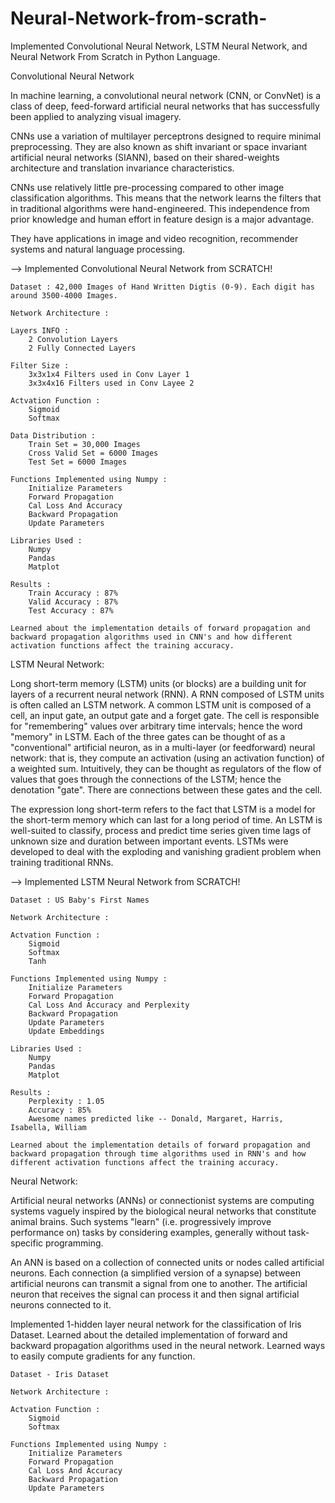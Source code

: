 # Neural-Network-from-scrath-
Implemented Convolutional Neural Network, LSTM Neural Network, and Neural Network From Scratch in Python Language. 

Convolutional Neural Network

In machine learning, a convolutional neural network (CNN, or ConvNet) is a class of deep, feed-forward artificial neural networks that has successfully been applied to analyzing visual imagery.

CNNs use a variation of multilayer perceptrons designed to require minimal preprocessing. They are also known as shift invariant or space invariant artificial neural networks (SIANN), based on their shared-weights architecture and translation invariance characteristics.

CNNs use relatively little pre-processing compared to other image classification algorithms. This means that the network learns the filters that in traditional algorithms were hand-engineered. This independence from prior knowledge and human effort in feature design is a major advantage.

They have applications in image and video recognition, recommender systems and natural language processing.

--> Implemented Convolutional Neural Network from SCRATCH!

    Dataset : 42,000 Images of Hand Written Digtis (0-9). Each digit has around 3500-4000 Images.

    Network Architecture :

    Layers INFO :
        2 Convolution Layers
        2 Fully Connected Layers

    Filter Size :
        3x3x1x4 Filters used in Conv Layer 1
        3x3x4x16 Filters used in Conv Layee 2

    Actvation Function :
        Sigmoid
        Softmax

    Data Distribution :
        Train Set = 30,000 Images
        Cross Valid Set = 6000 Images
        Test Set = 6000 Images

    Functions Implemented using Numpy :
        Initialize Parameters
        Forward Propagation
        Cal Loss And Accuracy
        Backward Propagation
        Update Parameters

    Libraries Used :
        Numpy
        Pandas
        Matplot

    Results :
        Train Accuracy : 87%
        Valid Accuracy : 87%
        Test Accuracy : 87%

    Learned about the implementation details of forward propagation and backward propagation algorithms used in CNN's and how different activation functions affect the training accuracy.

LSTM Neural Network:

Long short-term memory (LSTM) units (or blocks) are a building unit for layers of a recurrent neural network (RNN). A RNN composed of LSTM units is often called an LSTM network. A common LSTM unit is composed of a cell, an input gate, an output gate and a forget gate. The cell is responsible for "remembering" values over arbitrary time intervals; hence the word "memory" in LSTM. Each of the three gates can be thought of as a "conventional" artificial neuron, as in a multi-layer (or feedforward) neural network: that is, they compute an activation (using an activation function) of a weighted sum. Intuitively, they can be thought as regulators of the flow of values that goes through the connections of the LSTM; hence the denotation "gate". There are connections between these gates and the cell.

The expression long short-term refers to the fact that LSTM is a model for the short-term memory which can last for a long period of time. An LSTM is well-suited to classify, process and predict time series given time lags of unknown size and duration between important events. LSTMs were developed to deal with the exploding and vanishing gradient problem when training traditional RNNs.

--> Implemented LSTM Neural Network from SCRATCH!

    Dataset : US Baby's First Names

    Network Architecture :

    Actvation Function :
        Sigmoid
        Softmax
        Tanh

    Functions Implemented using Numpy :
        Initialize Parameters
        Forward Propagation
        Cal Loss And Accuracy and Perplexity
        Backward Propagation
        Update Parameters
        Update Embeddings

    Libraries Used :
        Numpy
        Pandas
        Matplot

    Results :
        Perplexity : 1.05
        Accuracy : 85%
        Awesome names predicted like -- Donald, Margaret, Harris, Isabella, William

    Learned about the implementation details of forward propagation and backward propagation through time algorithms used in RNN's and how different activation functions affect the training accuracy.

Neural Network:

Artificial neural networks (ANNs) or connectionist systems are computing systems vaguely inspired by the biological neural networks that constitute animal brains. Such systems "learn" (i.e. progressively improve performance on) tasks by considering examples, generally without task-specific programming.

An ANN is based on a collection of connected units or nodes called artificial neurons. Each connection (a simplified version of a synapse) between artificial neurons can transmit a signal from one to another. The artificial neuron that receives the signal can process it and then signal artificial neurons connected to it.

Implemented 1-hidden layer neural network for the classification of Iris Dataset. Learned about the detailed implementation of forward and backward propagation algorithms used in the neural network. Learned ways to easily compute gradients for any function.

    Dataset - Iris Dataset

    Network Architecture :

    Actvation Function :
        Sigmoid
        Softmax

    Functions Implemented using Numpy :
        Initialize Parameters
        Forward Propagation
        Cal Loss And Accuracy
        Backward Propagation
        Update Parameters
